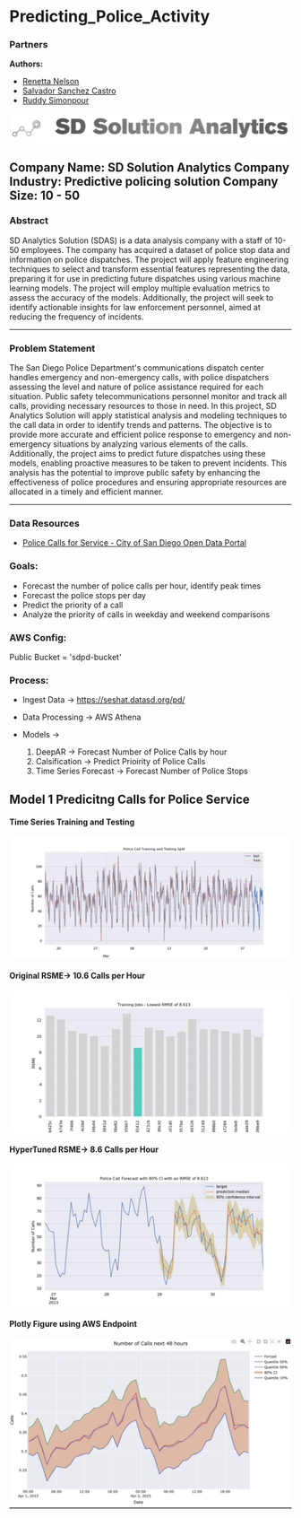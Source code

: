 # Predicting_Police_Activity


### Partners  
**Authors:**  

* [Renetta Nelson](https://github.com/RenettaNelson)
* [Salvador Sanchez Castro](https://github.com/zalvatore)
* [Ruddy Simonpour](https://github.com/ruddysimon) 

<p align ="center">
<img src = "/Images/SDSA.png">
</p>

**Company Name:** SD Solution Analytics
**Company Industry:** Predictive policing solution 
**Company Size:** 10 - 50
---

### Abstract 
SD Analytics Solution (SDAS) is a data analysis company with a staff of 10-50 employees. The company has acquired a dataset of police stop data and information on police dispatches. The project will apply feature engineering techniques to select and transform essential features representing the data, preparing it for use in predicting future dispatches using various machine learning models. The project will employ multiple evaluation metrics to assess the accuracy of the models. Additionally, the project will seek to identify actionable insights for law enforcement personnel, aimed at reducing the frequency of incidents. 

---

### Problem Statement
The San Diego Police Department's communications dispatch center handles emergency and non-emergency calls, with police dispatchers assessing the level and nature of police assistance required for each situation. Public safety telecommunications personnel monitor and track all calls, providing necessary resources to those in need. In this project, SD Analytics Solution will apply statistical analysis and modeling techniques to the call data in order to identify trends and patterns. The objective is to provide more accurate and efficient police response to emergency and non-emergency situations by analyzing various elements of the calls. Additionally, the project aims to predict future dispatches using these models, enabling proactive measures to be taken to prevent incidents. This analysis has the potential to improve public safety by enhancing the effectiveness of police procedures and ensuring appropriate resources are allocated in a timely and efficient manner.

--- 

### Data Resources
* [Police Calls for Service - City of San Diego Open Data Portal](https://data.sandiego.gov/datasets/police-calls-for-service/)


### Goals:
* Forecast the number of police calls per hour, identify peak times
* Forecast the police stops per day
* Predict the priority of a call
* Analyze the priority of calls in weekday and weekend comparisons

### AWS Config:
Public Bucket = 'sdpd-bucket'

### Process:
* Ingest Data -> https://seshat.datasd.org/pd/
* Data Processing -> AWS Athena
* Models ->

    1. DeepAR -> Forecast Number of Police Calls by hour
    2. Calsification -> Predict Prioirity of Police Calls
    3. Time Series Forecast -> Forecast Number of Police Stops

## Model 1  Predicitng Calls for Police Service

#### Time Series Training and Testing

<p align ="center">
<img src = "/Images/police_calls_train_test.png">
</p>


#### Original RSME-> 10.6 Calls per Hour

<p align ="center">
<img src = "/Images/Training _Jobs_RSME.png">
</p>

#### HyperTuned RSME-> 8.6 Calls per Hour

<p align ="center">
<img src = "/Images/police_calls_forecast.png">
</p>

#### Plotly Figure using AWS Endpoint

<p align ="center">
<img src = "/Images/Plotly_Forecast.png">
</p>
